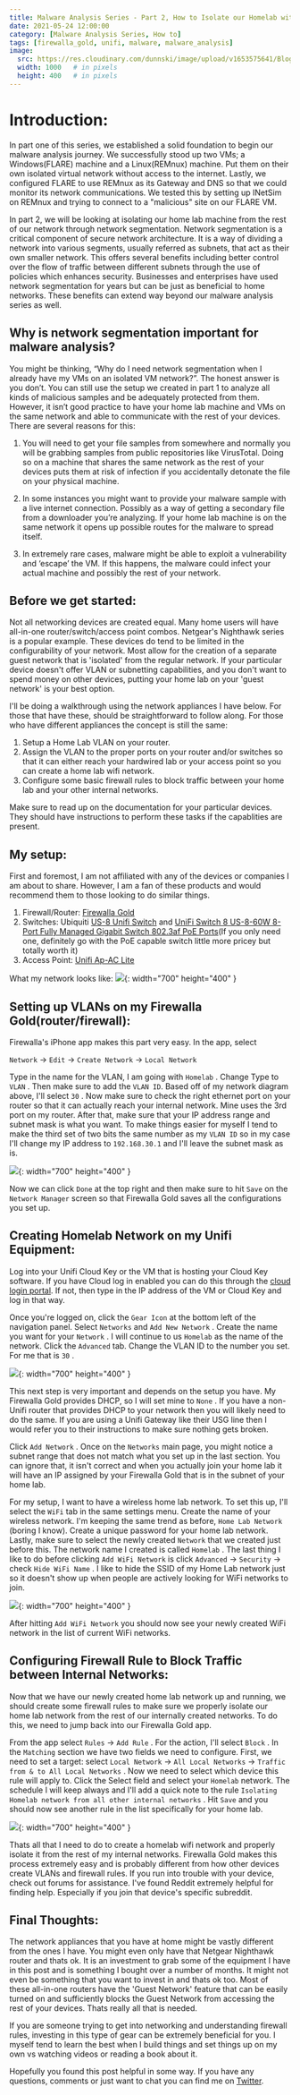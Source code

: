 ```yaml
---
title: Malware Analysis Series - Part 2, How to Isolate our Homelab with Network Segmentation
date: 2021-05-24 12:00:00
category: [Malware Analysis Series, How to]
tags: [firewalla_gold, unifi, malware, malware_analysis]
image:
  src: https://res.cloudinary.com/dunnski/image/upload/v1653575641/Blog_Assets/how_to_isolate_homelab_assets/2021-05-24_00_cover_image_ylsxkv.jpg
  width: 1000   # in pixels
  height: 400   # in pixels
---
```


# Introduction:

In part one of this series, we established a solid foundation to begin our malware analysis journey.  We successfully stood up two VMs; a Windows(FLARE) machine and a Linux(REMnux) machine. Put them on their own isolated virtual network without access to the internet. Lastly, we configured FLARE to use REMnux as its Gateway and DNS so that we could monitor its network communications.  We tested this by setting up INetSim on REMnux and trying to connect to a "malicious" site on our FLARE VM.

In part 2, we will be looking at isolating our home lab machine from the rest of our network through network segmentation.  Network segmentation is a critical component of secure network architecture.  It is a way of dividing a network into various segments, usually referred as subnets, that act as their own smaller network.  This offers several benefits including better control over the flow of traffic between different subnets through the use of policies which enhances security.  Businesses and enterprises have used network segmentation for years but can be just as beneficial to home networks.  These benefits can extend way beyond our malware analysis series as well.

## Why is network segmentation important for malware analysis?

You might be thinking, “Why do I need network segmentation when I already have my VMs on an isolated VM network?”.  The honest answer is you don’t.  You can still use the setup we created in part 1 to analyze all kinds of malicious samples and be adequately protected from them.  However, it isn’t good practice to have your home lab machine and VMs on the same network and able to communicate with the rest of your devices.   There are several reasons for this:

1. You will need to get your file samples from somewhere and normally you will be grabbing samples from public repositories like VirusTotal.  Doing so on a machine that shares the same network as the rest of your devices puts them at risk of infection if you accidentally detonate the file on your physical machine.

2. In some instances you might want to provide your malware sample with a live internet connection.  Possibly as a way of getting a secondary file from a downloader you’re analyzing.  If your home lab machine is on the same network it opens up possible routes for the malware to spread itself.

3. In extremely rare cases, malware might be able to exploit a vulnerability and ‘escape’ the VM.  If this happens, the malware could infect your actual machine and possibly the rest of your network.

## Before we get started:

Not all networking devices are created equal.  Many home users will have all-in-one router/switch/access point combos. Netgear's Nighthawk series is a popular example. These devices do tend to be limited in the configurability of your network.  Most allow for the creation of a separate guest network that is 'isolated' from the regular network.  If your particular device doesn't offer VLAN or subnetting capabilities, and you don't want to spend money on other devices, putting your home lab on your 'guest network' is your best option. 

I'll be doing a walkthrough using the network appliances I have below.  For those that have these, should be straightforward to follow along.  For those who have different appliances the concept is still the same:
1. Setup a Home Lab VLAN on your router.  
2. Assign the VLAN to the proper ports on your router and/or switches so that it can either reach your hardwired lab or your access point so you can create a home lab wifi network. 
3. Configure some basic firewall rules to block traffic between your home lab and your other internal networks.

Make sure to read up on the documentation for your particular devices.  They should have instructions to perform these tasks if the capablities are present.

## My setup:

First and foremost, I am not affiliated with any of the devices or companies I am about to share.  However, I am a fan of these products and would recommend them to those looking to do similar things. 

1. Firewall/Router: [Firewalla Gold](https://firewalla.com/collections/firewalla-products/products/firewalla-gold)
2. Switches: Ubiquiti [US-8 Unifi Switch](https://www.amazon.com/Ubiquiti-Networks-Managed-Network-Ethernet/dp/B01N362YPG/ref=sr_1_1_sspa?dchild=1&keywords=US-8+Unifi+switch&qid=1621698718&sr=8-1-spons&psc=1&smid=A1CWARKP010ISH&spLa=ZW5jcnlwdGVkUXVhbGlmaWVyPUEzTFlKRDdHNFNHN1BaJmVuY3J5cHRlZElkPUEwMTI5NzIzM0tPVUxORkhXSTZRSyZlbmNyeXB0ZWRBZElkPUEwMzMwOTI5MlRJWlpWUVZEQjhaSiZ3aWRnZXROYW1lPXNwX2F0ZiZhY3Rpb249Y2xpY2tSZWRpcmVjdCZkb05vdExvZ0NsaWNrPXRydWU=) and [UniFi Switch 8 US-8-60W 8-Port Fully Managed Gigabit Switch 802.3af PoE Ports](https://www.amazon.com/Switch-US-8-60W-Managed-Gigabit-802-3af/dp/B08KYGXZ8V/ref=sr_1_3?dchild=1&keywords=US-8-60W+Unifi+switch&qid=1621698768&sr=8-3)(If you only need one, definitely go with the PoE capable switch little more pricey but totally worth it)
3. Access Point: [Unifi Ap-AC Lite](https://www.amazon.com/Ubiquiti-UAP-AC-LITE-802-11ac-Gigabit-Dual-Radio/dp/B01DRM6MLI/ref=sr_1_3?dchild=1&keywords=Unifi+Ap-AC+Lite&qid=1621698886&sr=8-3)

What my network looks like:
![](https://res.cloudinary.com/dunnski/image/upload/v1653575641/Blog_Assets/how_to_isolate_homelab_assets/2021-05-24_01_Network_diagram_gsuwwo.jpg){: width="700" height="400" }

## Setting up VLANs on my Firewalla Gold(router/firewall):

Firewalla's iPhone app makes this part very easy. In the app, select 

`Network` → `Edit` → `Create Network` → `Local Network` 

Type in the name for the VLAN, I am going with `Homelab` . Change Type to `VLAN` . Then make sure to add the `VLAN ID`.  Based off of my network diagram above, I'll select `30` .  Now make sure to check the right ethernet port on your router so that it can actually reach your internal network.  Mine uses the 3rd port on my router. After that, make sure that your IP address range and subnet mask is what you want.  To make things easier for myself I tend to make the third set of two bits the same number as my `VLAN ID` so in my case I'll change my IP address to `192.168.30.1` and I'll leave the subnet mask as is.

![](https://res.cloudinary.com/dunnski/image/upload/v1653575641/Blog_Assets/how_to_isolate_homelab_assets/2021-05-24_02_creating_homelab_vlan_network_pyw5w8.jpg){: width="700" height="400" }

Now we can click `Done` at the top right and then make sure to hit `Save` on the `Network Manager` screen so that Firewalla Gold saves all the configurations you set up.

## Creating Homelab Network on my Unifi Equipment:

Log into your Unifi Cloud Key or the VM that is hosting your Cloud Key software.  If you have Cloud log in enabled you can do this through the [cloud login portal](https://account.ui.com/login?redirect=https%3A%2F%2Funifi.ui.com).  If not, then type in the IP address of the VM or Cloud Key and log in that way.

Once you're logged on, click the `Gear Icon` at the bottom left of the navigation panel.  Select `Networks` and `Add New Network` . Create the name you want for your `Network` . I will continue to us `Homelab` as the name of the network.  Click the `Advanced` tab.  Change the VLAN ID to the number you set.  For me that is `30` . 

![](https://res.cloudinary.com/dunnski/image/upload/v1653575641/Blog_Assets/how_to_isolate_homelab_assets/2021-05-24_03_Unifi_network_settings_screen_twwl0v.jpg){: width="700" height="400" }

This next step is very important and depends on the setup you have.  My Firewalla Gold provides DHCP, so I will set mine to `None` .  If you have a non-Unifi router that provides DHCP to your network then you will likely need to do the same.  If you are using a Unifi Gateway like their USG line then I would refer you to their instructions to make sure nothing gets broken. 

Click `Add Network` . Once on the `Networks` main page, you might notice a subnet range that does not match what you set up in the last section.  You can ignore that, it isn't correct and when you actually join your home lab it will have an IP assigned by your Firewalla Gold that is in the subnet of your home lab.

For my setup, I want to have a wireless home lab network.  To set this up, I'll select the `WiFi` tab in the same settings menu.  Create the name of your wireless network.  I'm keeping the same trend as before, `Home Lab Network` (boring I know).  Create a unique password for your home lab network.  Lastly, make sure to select the newly created `Network` that we created just before this.  The network name I created is called `Homelab` .  The last thing I like to do before clicking `Add WiFi Network` is click `Advanced` → `Security` → check `Hide WiFi Name` .  I like to hide the SSID of my Home Lab network just so it doesn't show up when people are actively looking for WiFi networks to join.  

![](https://res.cloudinary.com/dunnski/image/upload/v1653575640/Blog_Assets/how_to_isolate_homelab_assets/2021-05-24_04_configuring_wifi_network_on_unifi_nnej9q.jpg){: width="700" height="400" }

After hitting `Add WiFi Network` you should now see your newly created WiFi network in the list of current WiFi networks.

## Configuring Firewall Rule to Block Traffic between Internal Networks:

Now that we have our newly created home lab network up and running, we should create some firewall rules to make sure we properly isolate our home lab network from the rest of our internally created networks.  To do this, we need to jump back into our Firewalla Gold app.  

From the app select `Rules` → `Add Rule` .  For the action, I'll select `Block` . In the `Matching` section we have two fields we need to configure.  First, we need to set a target: select `Local Network` → `All Local Networks` → `Traffic from & to All Local Networks` . Now we need to select which device this rule will apply to.  Click the Select field and select your `Homelab` network.  The schedule I will keep always and I'll add a quick note to the rule `Isolating Homelab network from all other internal networks` .  Hit `Save` and you should now see another rule in the list specifically for your home lab.

![](https://res.cloudinary.com/dunnski/image/upload/v1653575640/Blog_Assets/how_to_isolate_homelab_assets/2021-05-24_05_Creating_firewall_rule_cbh5ah.jpg){: width="700" height="400" }

Thats all that I need to do to create a homelab wifi network and properly isolate it from the rest of my internal networks.  Firewalla Gold makes this process extremely easy and is probably different from how other devices create VLANs and firewall rules.  If you run into trouble with your device, check out forums for assistance.  I've found Reddit extremely helpful for finding help. Especially if you join that device's specific subreddit.

## Final Thoughts:

The network appliances that you have at home might be vastly different from the ones I have. You might even only have that Netgear Nighthawk router and thats ok.  It is an investment to grab some of the equipment I have in this post and is something I bought over a number of months.  It might not even be something that you want to invest in and thats ok too.  Most of these all-in-one routers have the 'Guest Network' feature that can be easily turned on and sufficiently blocks the Guest Network from accessing the rest of your devices.  Thats really all that is needed. 

If you are someone trying to get into networking and understanding firewall rules, investing in this type of gear can be extremely beneficial for you.  I myself tend to learn the best when I build things and set things up on my own vs watching videos or reading a book about it.  

Hopefully you found this post helpful in some way.  If you have any questions, comments or just want to chat you can find me on [Twitter](https://twitter.com/jt_dunnski).


